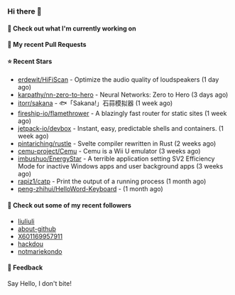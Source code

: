 ### Hi there 👋

#### 👷 Check out what I'm currently working on

#### 🔨 My recent Pull Requests


#### ⭐ Recent Stars

- [erdewit/HiFiScan](https://github.com/erdewit/HiFiScan) - Optimize the audio quality of loudspeakers (1 day ago)
- [karpathy/nn-zero-to-hero](https://github.com/karpathy/nn-zero-to-hero) - Neural Networks: Zero to Hero (3 days ago)
- [itorr/sakana](https://github.com/itorr/sakana) - 🐟「Sakana!」石蒜模拟器 (1 week ago)
- [fireship-io/flamethrower](https://github.com/fireship-io/flamethrower) - A blazingly fast router for static sites (1 week ago)
- [jetpack-io/devbox](https://github.com/jetpack-io/devbox) - Instant, easy, predictable shells and containers. (1 week ago)
- [pintariching/rustle](https://github.com/pintariching/rustle) - Svelte compiler rewritten in Rust (2 weeks ago)
- [cemu-project/Cemu](https://github.com/cemu-project/Cemu) - Cemu is a Wii U emulator (3 weeks ago)
- [imbushuo/EnergyStar](https://github.com/imbushuo/EnergyStar) - A terrible application setting SV2 Efficiency Mode for inactive Windows apps and user background apps (3 weeks ago)
- [rapiz1/catp](https://github.com/rapiz1/catp) - Print the output of a running process (1 month ago)
- [peng-zhihui/HelloWord-Keyboard](https://github.com/peng-zhihui/HelloWord-Keyboard) -  (1 month ago)

#### 👯 Check out some of my recent followers

- [liuliuli](https://github.com/liuliuli)
- [about-github](https://github.com/about-github)
- [X601169957911](https://github.com/X601169957911)
- [hackdou](https://github.com/hackdou)
- [notmariekondo](https://github.com/notmariekondo)

#### 💬 Feedback

Say Hello, I don't bite!